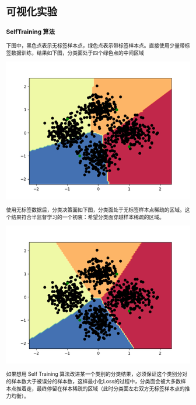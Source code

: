 # 可视化实验

### SelfTraining 算法
下图中，黑色点表示无标签样本点，绿色点表示带标签样本点。直接使用少量带标签数据训练，结果如下图，分类面处于四个绿色点的中间区域

![](./images/boundary-st-sl.png)

使用无标签数据后，分类决策面如下图，分类面处于无标签样本点稀疏的区域。这个结果符合半监督学习的一个初衷：希望分类面穿越样本稀疏的区域。

![](./images/boundary-st-ssl-9.png)

如果想用 Self Training 算法改进某一个类别的分类结果，必须保证这个类别分对的样本数大于被误分的样本数，这样最小化Loss的过程中，分类面会被大多数样本点推着走，最终停留在样本稀疏的区域（此时分类面左右双方无标签样本点的推力均衡）。
